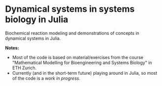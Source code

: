 # Dynamical systems in systems biology in Julia

Biochemical reaction modeling and demonstrations of concepts in dynamical systems in Julia. 

**Notes:**
* Most of the code is based on material/exercises from the course "Mathematical Modelling for Bioengineering and Systems Biology"
in ETH Zurich.
* Currently (and in the short-term future) playing around in Julia, so most of the code is a _work in progress_.
